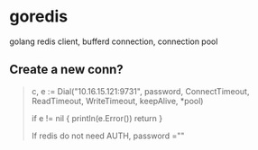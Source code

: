 goredis
=======

golang redis client, bufferd connection, connection pool

Create a new conn?
-------------
>	c, e := Dial("10.16.15.121:9731", password, ConnectTimeout, ReadTimeout, WriteTimeout, keepAlive, *pool)
>
>	if e != nil {
>		println(e.Error())
>		return
>	}
>
>	If redis do not need AUTH, password ="" 